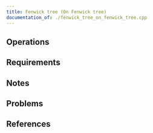 ```yaml
---
title: Fenwick tree (On Fenwick tree)
documentation_of: ./fenwick_tree_on_fenwick_tree.cpp
---
```


## Operations

## Requirements

## Notes

## Problems

## References
